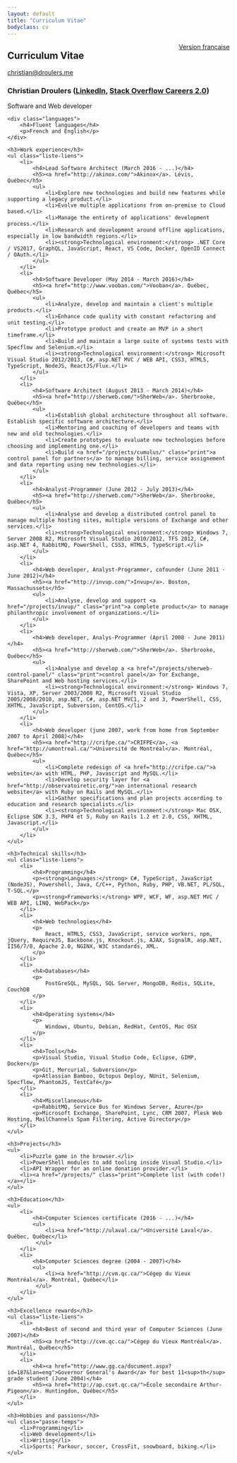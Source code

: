 ```yaml
---
layout: default
title: "Curriculum Vitae"
bodyclass: cv
---
```


<div style="float: right;" class="version"><a href="/cv/fr/">Version française</a></div>
<h2>Curriculum Vitae</h2>

<div id="cv">
    <a href="mailto:christian@droulers.me" class="email">christian@droulers.me</a>
    <h3 id="cv-name">
        Christian Droulers
        (<a href="https://www.linkedin.com/in/cdroulers">LinkedIn</a>,
        <a href="https://careers.stackoverflow.com/cv/employer/88268">Stack Overflow Careers 2.0</a>)
    </h3>
    <p id="cv-tagline">Software and Web developer</p>

    <div class="languages">
        <h4>Fluent languages</h4>
        <p>French and English</p>
    </div>

    <h3>Work experience</h3>
    <ul class="liste-liens">
        <li>
            <h4>Lead Software Architect (March 2016 - ...)</h4>
            <h5><a href="http://akinox.com/">Akinox</a>. Lévis, Québec</h5>
            <ul>
                <li>Explore new technologies and build new features while supporting a legacy product.</li>
                <li>Evolve multiple applications from on-premise to Cloud based.</li>
                <li>Manage the entirety of applications' development process.</li>
                <li>Research and development around offline applications, especially in low bandwidth regions.</li>
                <li><strong>Technological environment:</strong> .NET Core / VS2017, GraphQL, JavaScript, React, VS Code, Docker, OpenID Connect / OAuth.</li>
            </ul>
        </li>
        <li>
            <h4>Software Developer (May 2014 - March 2016)</h4>
            <h5><a href="http://www.vooban.com/">Vooban</a>. Québec, Québec</h5>
            <ul>
                <li>Analyze, develop and maintain a client's multiple products.</li>
                <li>Enhance code quality with constant refactoring and unit testing.</li>
                <li>Prototype product and create an MVP in a short timeframe.</li>
                <li>Build and maintain a large suite of systems tests with Specflow and Selenium.</li>
                <li><strong>Technological environment:</strong> Microsoft Visual Studio 2012/2013, C#, asp.NET MVC / WEB API, CSS3, HTML5, TypeScript, NodeJS, ReactJS/Flux.</li>
            </ul>
        </li>
        <li>
            <h4>Software Architect (August 2013 - March 2014)</h4>
            <h5><a href="http://sherweb.com/">SherWeb</a>. Sherbrooke, Québec</h5>
            <ul>
                <li>Establish global architecture throughout all software. Establish specific software architecture.</li>
                <li>Mentoring and coaching of developers and teams with new and old technologies.</li>
                <li>Create prototypes to evaluate new technologies before choosing and implementing one.</li>
                <li>Build <a href="/projects/cumulus/" class="print">a control panel for partners</a> to manage billing, service assignement and data reporting using new technologies.</li>
            </ul>
        </li>
        <li>
            <h4>Analyst-Programmer (June 2012 - July 2013)</h4>
            <h5><a href="http://sherweb.com/">SherWeb</a>. Sherbrooke, Québec</h5>
            <ul>
                <li>Analyse and develop a distributed control panel to manage multiple hosting sites, multiple versions of Exchange and other services.</li>
                <li><strong>Technological environment:</strong> Windows 7, Server 2008 R2, Microsoft Visual Studio 2010/2012, TFS 2012, C#, asp.NET 4, RabbitMQ, PowerShell, CSS3, HTML5, TypeScript.</li>
            </ul>
        </li>
        <li>
            <h4>Web developer, Analyst-Programmer, cofounder (June 2011 - June 2012)</h4>
            <h5><a href="http://invup.com/">Invup</a>. Boston, Massachussets</h5>
            <ul>
                <li>Analyse, develop and support <a href="/projects/invup/" class="print">a complete product</a> to manage philanthropic involvement of organizations.</li>
            </ul>
        </li>
        <li>
            <h4>Web developer, Analys-Programmer (April 2008 - June 2011)</h4>
            <h5><a href="http://sherweb.com/">SherWeb</a>. Sherbrooke, Québec</h5>
            <ul>
                <li>Analyse and develop a <a href="/projects/sherweb-control-panel/" class="print">control panel</a> for Exchange, SharePoint and Web hosting services.</li>
                <li><strong>Technological environment:</strong> Windows 7, Vista, XP, Server 2003/2008 R2, Microsoft Visual Studio 2005/2008/2010, asp.NET, C#, asp.NET MVC1, 2 and 3, PowerShell, CSS, XHTML, JavaScript, Subversion, CentOS.</li>
            </ul>
        </li>
        <li>
            <h4>Web developer (june 2007, work from home from September 2007 to April 2008)</h4>
            <h5><a href="http://crifpe.ca/">CRIFPE</a>, <a href="http://umontreal.ca/">Université de Montréal</a>. Montréal, Québec</h5>
            <ul>
                <li>Complete redesign of <a href="http://crifpe.ca/">a website</a> with HTML, PHP, Javascript and MySQL.</li>
                <li>Develop security layer for <a href="http://observatoiretic.org/">an international research website</a> with Ruby on Rails and MySQL.</li>
                <li>Gather specifications and plan projects according to education and research specialists.</li>
                <li><strong>Technological environment:</strong> Mac OSX, Eclipse SDK 3.3, PHP4 et 5, Ruby on Rails 1.2 et 2.0, CSS, XHTML, Javascript.</li>
            </ul>
        </li>
    </ul>

    <h3>Technical skills</h3>
    <ul class="liste-liens">
        <li>
            <h4>Programming</h4>
            <p><strong>Languages:</strong> C#, TypeScript, JavaScript (NodeJS), Powershell, Java, C/C++, Python, Ruby, PHP, VB.NET, PL/SQL, T-SQL.</p>
            <p><strong>Frameworks:</strong> WPF, WCF, WF, asp.NET MVC / WEB API, LINQ, WebPack</p>
        </li>
        <li>
            <h4>Web technologies</h4>
            <p>
                React, HTML5, CSS3, JavaScript, service workers, npm, jQuery, RequireJS, Backbone.js, Knockout.js, AJAX, SignalR, asp.NET, IIS6/7/8, Apache 2.0, NGINX, W3C standards, XML.
            </p>
        </li>
        <li>
            <h4>Databases</h4>
            <p>
                PostGreSQL, MySQL, SQL Server, MongoDB, Redis, SQLite, CouchDB
            </p>
        </li>
        <li>
            <h4>Operating systems</h4>
            <p>
                Windows, Ubuntu, Debian, RedHat, CentOS, Mac OSX
            </p>
        </li>
        <li>
            <h4>Tools</h4>
            <p>Visual Studio, Visual Studio Code, Eclipse, GIMP, Docker</p>
            <p>Git, Mercurial, Subversion</p>
            <p>Atlassian Bamboo, Octopus Deploy, NUnit, Selenium, Specflow, PhantomJS, TestCafé</p>
        </li>
        <li>
            <h4>Miscellaneous</h4>
            <p>RabbitMQ, Service Bus for Windows Server, Azure</p>
            <p>Microsoft Exchange, SharePoint, Lync, CRM 2007, Plesk Web Hosting, MailChannels Spam Filtering, Active Directory</p>
        </li>
    </ul>

    <h3>Projects</h3>
    <ul>
        <li>Puzzle game in the browser.</li>
        <li>PowerShell modules to add tooling inside Visual Studio.</li>
        <li>API Wrapper for an online donation provider.</li>
        <li><a href="/projects/" class="print">Complete list (with code!)</a></li>
    </ul>

    <h3>Education</h3>
    <ul>
        <li>
            <h4>Computer Sciences certificate (2016 - ...)</h4>
            <ul>
                <li><a href="http://ulaval.ca/">Université Laval</a>. Québec, Québec</li>
             </ul>
        </li>
        <li>
            <h4>Computer Sciences degree (2004 - 2007)</h4>
            <ul>
                <li><a href="http://cvm.qc.ca/">Cégep du Vieux Montréal</a>. Montréal, Québec</li>
             </ul>
        </li>
    </ul>

    <h3>Excellence rewards</h3>
    <ul class="liste-liens">
        <li>
            <h4>Best of second and third year of Computer Sciences (June 2007)</h4>
            <h5><a href="http://cvm.qc.ca/">Cégep du Vieux Montréal</a>. Montréal, Québec</h5>
        </li>
        <li>
            <h4><a href="http://www.gg.ca/document.aspx?id=187&lan=eng">Governor General's Award</a> for best 11<sup>th</sup> grade student (June 2004)</h4>
            <h5><a href="http://ap.csvt.qc.ca/">École secondaire Arthur-Pigeon</a>. Huntingdon, Québec</h5>
        </li>
    </ul>

    <h3>Hobbies and passions</h3>
    <ul class="passe-temps">
        <li>Programming</li>
        <li>Web development</li>
        <li>Writing</li>
        <li>Sports: Parkour, soccer, CrossFit, snowboard, biking.</li>
    </ul>

</div>
